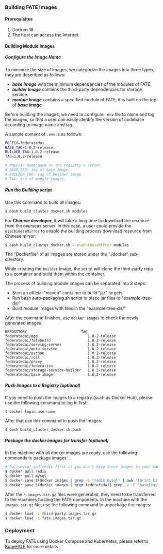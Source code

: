 ### Building FATE Images

#### Prerequisites
1. Docker: 18
2. The host can access the Internet.

#### Building Module Images

##### Configure the Image Name
To minimize the size of images, we categorize the images into three types, they are described as follows:
- ***base Image*** with the minimum dependencies of the modules of FATE.
- ***builder Image*** contains the third-party dependencies for storage service.
- ***module Image*** contains a specified module of FATE, it is built on the top of ***base image***

Before building the images, we need to configure `.env` file to name and tag the images, so that a user can easily identify the version of codebase according to image name and tag.

A sample content of `.env` is as follows:
```bash
PREFIX=federatedai
BASE_TAG=1.0.2-release
BUILDER_TAG=1.0.2-release
TAG=1.0.2-release

# PREFIX: namespace on the registry's server.
# BASE_TAG: tag of base image.
# BUILDER_TAG: tag of builder image.
# TAG: tag of module images.
```

##### Run the Building script

Use this command to build all images:
```bash
$ bash build_cluster_docker.sh modules
```

For **Chinese developer**, it will take a long time to download the resource from the overseas server. In this case, a user could provide the `useChineseMirror` to enable the building process download resource from Chinese mirror:
```bash
$ bash build_cluster_docker.sh --useChineseMirror modules 
```
The "Dockerfile" of all images are stored under the "./docker" sub-directory. 

While creating the `builder` image, the script will clone the third-party repo to a container and build them within the container. 

The process of building module images can be separated into 3 steps:
- Start an official "maven" container to build "jar" targets
- Run bash auto-packaging.sh script to place jar files to "example-tree-dir/"
- Build module images with files in the "example-tree-dir/"

After the command finishes, use `docker images` to check the newly generated images:
```
REPOSITORY                         TAG  
federatedai/egg                       1.0.2-release    
federatedai/fateboard                 1.0.2-release    
federatedai/serving-server            1.0.2-release     
federatedai/meta-service              1.0.2-release    
federatedai/python                    1.0.2-release     
federatedai/roll                      1.0.2-release
federatedai/proxy                     1.0.2-release
federatedai/federation                1.0.2-release
federatedai/storage-service-builder   1.0.2-release   
federatedai/base-image                1.0.2-release
```

##### Push Images to a Registry (optional)
If you need to push the images to a registry (such as Docker Hub), please use the following command to log in first: 

`$ docker login username` 

After that use this command to push the images: 

`$ bash build_cluster_docker.sh push` 

##### Package the docker images for transfer (optional)
In the machine with all docker images are ready, use the following commands to package images:
```bash
# Pull mysql and redis first if you don't have those images in your machine.
$ docker pull redis
$ docker pull mysql
$ docker save $(docker images | grep -E "redis|mysql" | awk '{print $1":"$2}') -o third-party.images.tar.gz
$ docker save $(docker images | grep federatedai| grep -v -E "base|builder" | awk '{print $1":"$2}') -o fate.images.tar.gz
```

After the `*.images.tar.gz` files were generated, they need to be transferred to the machines hosting the FATE components. In the machine with the `images.tar.gz` file, use the following command to unpackage the images:
```bash
$ docker load -i third-party.images.tar.gz
$ docker load -i fate.images.tar.gz
```

### Deployment
To deploy FATE using Docker Compose and Kubernetes, please refer to [KubeFATE](https://github.com/FederatedAI/KubeFATE) for more details
